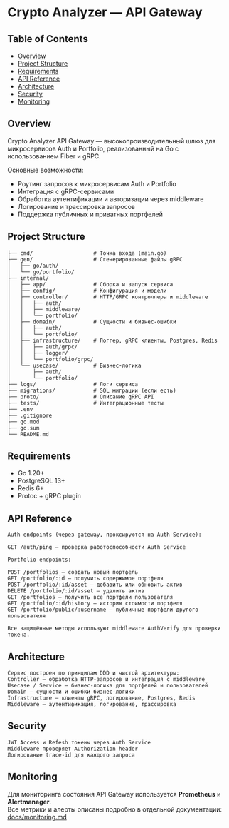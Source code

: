 # Crypto Analyzer — API Gateway

## Table of Contents
- [Overview](#overview)
- [Project Structure](#project-structure)
- [Requirements](#requirements)
- [API Reference](#api-reference)
- [Architecture](#architecture)
- [Security](#security)
- [Monitoring](#monitoring)


## Overview

Crypto Analyzer API Gateway — высокопроизводительный шлюз для микросервисов Auth и Portfolio, реализованный на Go с использованием Fiber и gRPC.

Основные возможности:
- Роутинг запросов к микросервисам Auth и Portfolio
- Интеграция с gRPC-сервисами
- Обработка аутентификации и авторизации через middleware
- Логирование и трассировка запросов
- Поддержка публичных и приватных портфелей


## Project Structure

````
├── cmd/                   # Точка входа (main.go)
├── gen/                   # Сгенерированные файлы gRPC
│   ├── go/auth/
│   └── go/portfolio/
├── internal/
│   ├── app/               # Сборка и запуск сервиса
│   ├── config/            # Конфигурация и модели
│   ├── controller/        # HTTP/GRPC контроллеры и middleware
│   │   ├── auth/
│   │   ├── middleware/
│   │   └── portfolio/
│   ├── domain/            # Сущности и бизнес-ошибки
│   │   ├── auth/
│   │   └── portfolio/
│   ├── infrastructure/    # Логгер, gRPC клиенты, Postgres, Redis
│   │   ├── auth/grpc/
│   │   ├── logger/
│   │   └── portfolio/grpc/
│   └── usecase/           # Бизнес-логика
│       ├── auth/
│       └── portfolio/
├── logs/                  # Логи сервиса
├── migrations/            # SQL миграции (если есть)
├── proto/                 # Описание gRPC API
├── tests/                 # Интеграционные тесты
├── .env
├── .gitignore
├── go.mod
├── go.sum
└── README.md
````


## Requirements

- Go 1.20+
- PostgreSQL 13+
- Redis 6+
- Protoc + gRPC plugin


## API Reference
````
Auth endpoints (через gateway, проксируются на Auth Service):

GET /auth/ping — проверка работоспособности Auth Service

Portfolio endpoints:

POST /portfolios — создать новый портфель
GET /portfolio/:id — получить содержимое портфеля
POST /portfolio/:id/asset — добавить или обновить актив
DELETE /portfolio/:id/asset — удалить актив
GET /portfolios — получить все портфели пользователя
GET /portfolio/:id/history — история стоимости портфеля
GET /portfolio/public/:username — публичные портфели другого пользователя

Все защищённые методы используют middleware AuthVerify для проверки токена.
````

## Architecture
````
Сервис построен по принципам DDD и чистой архитектуры:
Controller — обработка HTTP-запросов и интеграция с middleware
Usecase / Service — бизнес-логика для портфелей и пользователей
Domain — сущности и ошибки бизнес-логики
Infrastructure — клиенты gRPC, логирование, Postgres, Redis
Middleware — аутентификация, логирование, трассировка
````

## Security
````
JWT Access и Refesh токены через Auth Service
Middleware проверяет Authorization header
Логирование trace-id для каждого запроса
````

## Monitoring

Для мониторинга состояния API Gateway используется **Prometheus** и **Alertmanager**.  
Все метрики и алерты описаны подробно в отдельной документации: [docs/monitoring.md](docs/monitoring.md)
